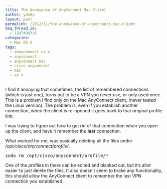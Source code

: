 ```yaml
---
title: The Annoyance of AnyConnect Mac Client
author: yandy
layout: post
permalink: /2012/11/the-annoyance-of-anyconnect-mac-client
dsq_thread_id:
  - 1247404336
categories:
  - Mac OS X
tags:
  - annyconnect os x
  - anyconnect
  - anyconnect mac
  - cisco anyconnect
  - mac
  - os x
---
```

I find it annoying that sometimes, the list of remembered connections (which is just one), turns out to be a VPN you never use, or only used once. This is a problem I find only on the Mac AnyConnect client, (never tested the Linux version). The problem is, even if you establish another connection, when the client is re-opened it goes back to that original profile link.

I was trying to figure out how to get rid of that connection when you open up the client, and have it remember the **last** connection.

What worked for me, was basically deleting all the files under */opt/cisco/anyconnect/profile/*.

<pre lang="plain">sudo rm /opt/cisco/anyconnect/profile/*
</pre>

One of the profiles in there can be edited and blanked out, but it’s allot easier to just delete the files. It also doesn’t seem to brake any functionality, this should allow the AnyConnect client to remember the last VPN connection you established.